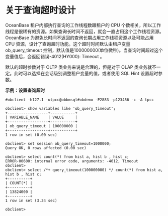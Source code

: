 关于查询超时设计 
=============================



OceanBase 租户内部执行查询的工作线程数跟租户的 CPU 个数相关，所以工作线程是很稀有的资源。如果查询长时间不返回，就会一直占用这个工作线程资源。OceanBase 为避免长时间不返回的查询长期占用工作线程资源以及可能占用 CPU 资源，设计了查询超时功能。这个超时时间默认由租户变量 ob_query_timeout 控制，默认值是100000000(单位微秒)。当查询时间超过这个变量值后，会返回错误-4012(HY000): Timeout 。

默认的超时参数对于 OLTP 类业务来说是合理的，但是对于 OLAP 类业务就不一定。此时可以选择在会话级别调整租户变量的值，或者使用 SQL Hint 设置超时参数。

**示例：设置查询超时** 

    #obclient -h127.1 -utpcc@obbmsql#obdemo -P2883 -p123456 -c -A tpcc
    
    obclient> show variables like 'ob_query_timeout';
    +------------------+-----------+
    | VARIABLE_NAME    | VALUE     |
    +------------------+-----------+
    | ob_query_timeout | 100000000 |
    +------------------+-----------+
    1 row in set (0.00 sec)
    
    obclient> set session ob_query_timeout=1000000;
    Query OK, 0 rows affected (0.00 sec)
    
    obclient> select count(*) from hist a, hist b , hist c;
    ERROR-00600: internal error code, arguments: -4012, Timeout
    obclient>
    obclient> select /*+ query_timeout(100000000) */ count(*) from hist a, hist b , hist c;
    +----------+
    | COUNT(*) |
    +----------+
    | 13824000 |
    +----------+
    1 row in set (3.34 sec)
    
    obclient>



